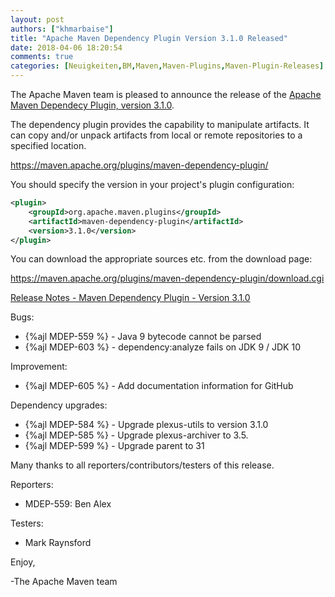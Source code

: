 ```yaml
---
layout: post
authors: ["khmarbaise"]
title: "Apache Maven Dependency Plugin Version 3.1.0 Released"
date: 2018-04-06 18:20:54
comments: true
categories: [Neuigkeiten,BM,Maven,Maven-Plugins,Maven-Plugin-Releases]
---
```

The Apache Maven team is pleased to announce the release of the 
[Apache Maven Dependecy Plugin, version 3.1.0](http://maven.apache.org/plugins/maven-dependency-plugin/).

The dependency plugin provides the capability to manipulate artifacts. It
can copy and/or unpack artifacts from local or remote repositories to a
specified location.

https://maven.apache.org/plugins/maven-dependency-plugin/

You should specify the version in your project's plugin configuration:

``` xml
<plugin>
    <groupId>org.apache.maven.plugins</groupId>
    <artifactId>maven-dependency-plugin</artifactId>
    <version>3.1.0</version>
</plugin>
``` 

You can download the appropriate sources etc. from the download page:

https://maven.apache.org/plugins/maven-dependency-plugin/download.cgi


<!-- more -->

[Release Notes - Maven Dependency Plugin - Version 3.1.0](https://issues.apache.org/jira/secure/ReleaseNote.jspa?projectId=12317227&version=12341595)


Bugs:

 * {%ajl MDEP-559 %} - Java 9 bytecode cannot be parsed
 * {%ajl MDEP-603 %} - dependency:analyze fails on JDK 9 / JDK 10 

Improvement:

 * {%ajl MDEP-605 %} - Add documentation information for GitHub

Dependency upgrades:

 * {%ajl MDEP-584 %} - Upgrade plexus-utils to version 3.1.0
 * {%ajl MDEP-585 %} - Upgrade plexus-archiver to 3.5.
 * {%ajl MDEP-599 %} - Upgrade parent to 31

Many thanks to all reporters/contributors/testers of this release.

Reporters:

 * MDEP-559: Ben Alex

Testers:

 * Mark Raynsford

Enjoy,

-The Apache Maven team
